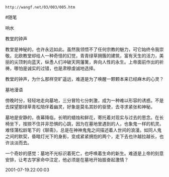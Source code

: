 `http://wangf.net/03/003/005.htm`


#随笔 


响水


 


教堂的钟声 

 

教堂是神秘的，也许永远如此。虽然我领悟不了任何宗教的魅力，可它始终令我崇敬。北欧教堂却给人一种奇怪的幻觉，青青绿草拥簇的建筑，富有天生的活力，美丽的尖顶刺向蓝天，纵恿人们冲破天网藩篱，奔向人性的永生。上帝面前作出的祈祷，哪怕是诚实的过错，也是肃穆虔诚地选择。 


 教堂的钟声，为什么那样空旷遥远，难道是为了唤醒一颗颗本来已经麻木的心灵？ 

墓地漫语 

傍晚时分，轻轻地走向墓地，三分冒险七分刺激，成为一种难以形容的诱惑。不是去探望那绿草青松陪伴着幽灵，好象是莫名其妙的驱使，去寻求紧张和神秘。 

 

墓地是安静的，夜幕降临，长明的蜡烛和鲜花，寄托着对现实与过去的思念。在长椅坐下，按捺不住并非恐惧的心跳，因为在墓地里遇到的人，也象鬼一样的机灵。难怪蒲松龄笔下的《聊斋》，总是在神神鬼鬼之间描述着人世间的浪漫。如同人鬼之间的默契，昏暗灯光下的身影，变成紧紧拥抱的两个，走下去也许越拉越长，也许淡淡而去。 


一个奇妙的感觉：墓地不光标识着死亡，也呼唤着生命的新生。难道是上帝的刻意安排，让考古学家命中注定，他必须是在墓地开始振奋起激情？ 


2001-07-19.22:00:03